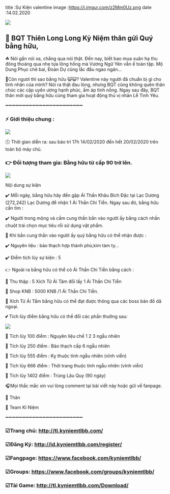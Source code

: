 title :Sự Kiện valentine
image :https://i.imgur.com/z2Mm0Uz.png
date  :14.02.2020

![](https://i.imgur.com/z2Mm0Uz.png)

## 🔰 BQT Thiên Long Long Kỷ Niệm thân gửi Quý bằng hữu,

☘ Nói gần nói xa, chẳng qua nói thật. Đến nay, biết bao mua xuân hạ thu đông thoáng qua nhẹ tựa lông hồng mà Vương Ngữ Yên vẫn ế toàn tập. Mộ Dung Phục chê bai, Đoàn Dự cũng lắc đầu ngao ngán...


💞Còn ngươi thì sao bằng hữu 😺😺? Valentine này người đã chuẩn bị gì cho tình nhân của mình? Nói ra thật đau lòng, nhưng BQT cũng không quên thân chúc các cặp uyên ương hạnh phúc, ấm áp tình nồng. Ngay sau đây, BQT thân mời quý bằng hữu cùng tham gia hoạt động thú vị nhân Lễ Tình Yêu.

➖➖➖➖➖➖➖➖➖➖➖➖➖➖➖➖➖➖➖➖➖➖➖

### ⚡ Giới thiệu chung :

![](https://i.imgur.com/uRbQeHc.png)

🕔 Thời gian diễn ra: sau bảo trì 17h 14/02/2020 đến hết 20/02/2020 trên toàn bộ máy chủ.

### 👉 Đối tượng tham gia: Bằng hữu từ cấp 90 trở lên.

![](https://i.imgur.com/GBVpGKi.png)

Nội dung sự kiện

✔️ Mỗi ngày, bằng hữu hãy đến gặp Ái Thần Khâu Bích Đặc tại Lạc Dương (272,242) Lạc Dương để nhận 1 Ái Thần Chi Tiễn. Ngay sau đó, bằng hữu cần tìm :

✔️ Người trong mộng và cầm cung thần bắn vào người ấy bằng cách nhấn chuột trái chọn mục tiêu rồi sử dụng vật phẩm.

️🏹 Khi bắn cung thần vào người ấy quý bằng hữu có thể nhận được :

✔️ Nguyên liệu : bảo thạch hợp thành phù,kim tàm ty...

✔️ Điểm tích lũy sự kiện : 5

👉 Ngoài ra bằng hữu có thể có Ái Thần Chi Tiễn bằng cách :

️🛒 Thu thập : 5 Xích Tử Ái Tâm đổi lấy 1 Ái Thần Chi Tiễn

️🛒 Shop KNB : 5000 KNB /1 Ái Thần Chi Tiễn.

🛒 Xích Tử Ái Tầm bằng hữu có thể đạt được thông qua các boss bản đồ dã ngoại.

💕 Tích lũy điểm bằng hữu có thể đổi các phần thưởng sau:

![](https://i.imgur.com/U0DEf1f.png)

🎁 Tích lũy 100 điểm : Nguyên liệu chế 1 2 3 ngẫu nhiên

🎁 Tích lũy 250 điểm : Bảo thạch cấp 6 ngẫu nhiên

🎁 Tích lũy 555 điểm : Kỵ thuộc tính ngẫu nhiên (vĩnh viễn)

🎁 Tích lũy 666 điểm : Thời trang thuộc tính ngẫu nhiên (vĩnh viễn)

🎁 Tích lũy 1402 điểm : Trùng Lâu Quy (90 ngày)

🎧Mọi thắc mắc xin vui lòng comment tại bài viết này hoặc gửi về fanpage.

🎀 Thân

🎀 Team Kỉ Niệm

➖➖➖➖➖➖➖➖➖➖➖➖➖➖➖➖➖➖➖➖➖➖➖

### ☑Trang chủ: http://tl.kyniemtlbb.com/

### ☑Đăng Ký: http://id.kyniemtlbb.com/register/

### ☑Fangpage: https://www.facebook.com/kyniemtlbb/

### ☑Groups: https://www.facebook.com/groups/kyniemtlbb/

### ☑Tải Game: http://tl.kyniemtlbb.com/Download/
